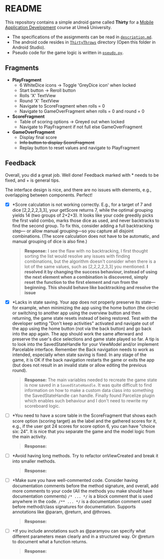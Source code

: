 # README

This repository contains a simple android game called **Thirty** for a [Mobile Application Development](https://www.umu.se/utbildning/kurser/utveckling-av-mobila-applikationer2?term=ST25#applications) course at Umeå University.

- The specifications of the assignments can be read in [`description.md`](assignment/description.md).
- The android code resides in [`ThirtyThrows`](ThirtyThrows) directory (Open this folder in Android Studio).
- Pseudo code for the game logic is written in [`pseudo.py`](pseudo.py).

## Fragments

- **PlayFragment**
  - 6 WhiteDice icons -> Toggle 'GreyDice icon' when locked
  - Start button -> Reroll button
  - Rolls 'X' TextView
  - Round 'X' TextView
  - Navigate to ScoreFragment when rolls = 0
  - Navigate to GameOverFragment when rolls = 0 and round = 0
- **ScoreFragment**
  - Table of scoring options -> Greyed out when locked
  - Navigate to PlayFragment if not full else GameOverFragment
- **GameOverFragment**
  - Display final score
  - ~~Info button to display ScoreFragment~~
  - Replay button to reset values and navigate to PlayFragment

## Feedback

Overall, you did a great job. Well done!
Feedback marked with * needs to be fixed, and + is general tips.

The interface design is nice, and there are no issues with elements, e.g., overlapping between components. Perfect!

- [x] *Score calculation is not working correctly. E.g., for a target of 7 and dice [2,2,2,2,3,3], your getScore returns 7, while the optimal grouping yields 14 (two groups of 2+2+3). It looks like your code greedily picks the first valid combo, marks those dice as used, and never backtracks to find the second group. To fix this, consider adding a full backtracking step— or allow manual grouping—so you capture all disjoint combinations. (The score calculation does not have to be automatic, and manual grouping of dice is also fine.)
  > **Response:** I see the flaw with no backtracking, I first thought sorting the list would resolve any issues with finding combinations, but the algorithm doesn't consider when there is a lot of the same values, such as [2,2,2,2,3,3] you mentioned. **I resolved it by changing the success behaviour, instead of using the next element when a combination is discovered, simply reset the function to the first element and run from the beginning. This should behave like backtracking and resolve the issue**
- [x] *Lacks in state saving. Your app does not properly preserve its state—for example, when minimizing the app using the home button (the circle) or switching to another app using the overview button and then returning, the game state resets instead of being restored. Test with the developer setting "Don't keep activities" activated and navigate out of the app using the home button (not via the back button) and go back into the app again. The app should work the same afterward and preserve the user's dice selections and game state played so far.
A tip is to look into the SavedStateHandle for your ViewModel and/or implement Parcelable interface.
Remember the Back navigation needs to work as intended, especially when state saving is fixed. In any stage of the game, it is OK if the back navigation restarts the game or exits the app (but does not result in an invalid state or allow editing the previous round).
  > **Response:** The main variables needed to recreate the game state is now saved in a `SavedStateHandle`. It was quite difficult to find information on how to make a custom data class into something the SavedStateHandle can handle. Finally found Parcelize plugin which enables such behaviour and I don't need to rewrite my scoreboard logic.
- [ ] *You need to have a score table in the ScoreFragment that shows each score option (scoring target) as the label and the gathered scores for it, e.g., if the user got 24 scores for score option 6, you can have "choice six: 24".
It is nice that you separate the game and the model logic from the main activity.
  > **Response:**
- [ ] *Avoid having long methods. Try to refactor onViewCreated and break it into smaller methods.
  > **Response:**
- [ ] +Make sure you have well-commented code. Consider having documentation comments before the method signature, and overall, add more comments to your code (All the methods you make should have documentation comments)
`/* ... */` is a block comment that is used anywhere in the code.
`/** ... */` is a documentation comment used before method/class signatures for documentation. Supports annotations like @param, @return, and @throws.
  > **Response:**
- [ ] +If you include annotations such as @paramyou can specify what different parameters mean clearly and in a structured way. Or @return to document what a function returns.
  > **Response:**
